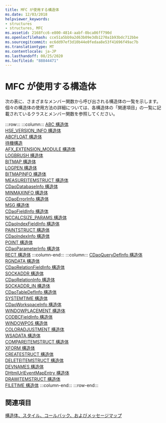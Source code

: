 ```yaml
---
title: MFC が使用する構造体
ms.date: 12/03/2018
helpviewer_keywords:
- structures
- structures, MFC
ms.assetid: 2168fcc6-e800-4814-aabf-0bca86ff790d
ms.openlocfilehash: cce51a5bb9a2d63b09e3db1270a1b93bdc712bbe
ms.sourcegitcommit: ec6dd97ef3d10b44e0fedaa8e53f41696f49ac7b
ms.translationtype: MT
ms.contentlocale: ja-JP
ms.lasthandoff: 08/25/2020
ms.locfileid: "88844471"
---
```

# <a name="structures-used-by-mfc"></a>MFC が使用する構造体

次の表に、さまざまなメンバー関数から呼び出される構造体の一覧を示します。 個々の構造体の使用方法の詳細については、各構造体の「関連項目」の一覧に記載されているクラスとメンバー関数を参照してください。

:::row:::
   :::column:::
      [ABC 構造体](/windows/win32/api/wingdi/ns-wingdi-abc)\
      [HSE_VERSION_INFO 構造体](../../mfc/reference/hse-version-info-structure.md)\
      [ABCFLOAT 構造体](/windows/win32/api/wingdi/ns-wingdi-abcfloat)\
      [待機構造](/windows/win32/api/winsock/ns-winsock-linger)\
      [AFX_EXTENSION_MODULE 構造体](../../mfc/reference/afx-extension-module-structure.md)\
      [LOGBRUSH 構造体](/windows/win32/api/wingdi/ns-wingdi-logbrush)\
      [BITMAP 構造体](/windows/win32/api/wingdi/ns-wingdi-bitmap)\
      [LOGPEN 構造体](/windows/win32/api/Wingdi/ns-wingdi-logpen)\
      [BITMAPINFO 構造体](/windows/win32/api/wingdi/ns-wingdi-bitmapinfo)\
      [MEASUREITEMSTRUCT 構造体](/windows/win32/api/winuser/ns-winuser-measureitemstruct)\
      [CDaoDatabaseInfo 構造体](../../mfc/reference/cdaodatabaseinfo-structure.md)\
      [MINMAXINFO 構造体](/windows/win32/api/winuser/ns-winuser-minmaxinfo)\
      [CDaoErrorInfo 構造体](../../mfc/reference/cdaoerrorinfo-structure.md)\
      [MSG 構造体](/windows/win32/api/winuser/ns-winuser-msg)\
      [CDaoFieldInfo 構造体](../../mfc/reference/cdaofieldinfo-structure.md)\
      [NCCALCSIZE_PARAMS 構造体](/windows/win32/api/winuser/ns-winuser-nccalcsize_params)\
      [CDaoIndexFieldInfo 構造体](../../mfc/reference/cdaoindexfieldinfo-structure.md)\
      [PAINTSTRUCT 構造体](/windows/win32/api/winuser/ns-winuser-paintstruct)\
      [CDaoIndexInfo 構造体](../../mfc/reference/cdaoindexinfo-structure.md)\
      [POINT 構造体](/windows/win32/api/windef/ns-windef-point)\
      [CDaoParameterInfo 構造体](../../mfc/reference/cdaoparameterinfo-structure.md)\
      [RECT 構造体](/windows/win32/api/windef/ns-windef-rect)
   :::column-end:::
   :::column:::
      [CDaoQueryDefInfo 構造体](../../mfc/reference/cdaoquerydefinfo-structure.md)\
      [RGNDATA 構造体](/windows/win32/api/wingdi/ns-wingdi-rgndata)\
      [CDaoRelationFieldInfo 構造体](../../mfc/reference/cdaorelationfieldinfo-structure.md)\
      [SOCKADDR 構造体](/windows/win32/winsock/sockaddr-2)\
      [CDaoRelationInfo 構造体](../../mfc/reference/cdaorelationinfo-structure.md)\
      [SOCKADDR_IN 構造体](/windows/win32/winsock/sockaddr-2)\
      [CDaoTableDefInfo 構造体](../../mfc/reference/cdaotabledefinfo-structure.md)\
      [SYSTEMTIME 構造体](/windows/win32/api/minwinbase/ns-minwinbase-systemtime)\
      [CDaoWorkspaceInfo 構造体](../../mfc/reference/cdaoworkspaceinfo-structure.md)\
      [WINDOWPLACEMENT 構造体](/windows/win32/api/winuser/ns-winuser-windowplacement)\
      [CODBCFieldInfo 構造体](../../mfc/reference/codbcfieldinfo-structure.md)\
      [WINDOWPOS 構造体](/windows/win32/api/winuser/ns-winuser-windowpos)\
      [COLORADJUSTMENT 構造体](/windows/win32/api/wingdi/ns-wingdi-coloradjustment)\
      [WSADATA 構造体](/windows/win32/api/winsock2/ns-winsock2-wsadata)\
      [COMPAREITEMSTRUCT 構造体](/windows/win32/api/winuser/ns-winuser-compareitemstruct)\
      [XFORM 構造体](/windows/win32/api/wingdi/ns-wingdi-xform)\
      [CREATESTRUCT 構造体](/windows/win32/api/winuser/ns-winuser-createstructw)\
      [DELETEITEMSTRUCT 構造体](/windows/win32/api/winuser/ns-winuser-deleteitemstruct)\
      [DEVNAMES 構造体](/windows/win32/api/commdlg/ns-commdlg-devnames)\
      [DHtmlUrlEventMapEntry 構造体](../../mfc/reference/dhtmlurleventmapentry-structure.md)\
      [DRAWITEMSTRUCT 構造体](/windows/win32/api/winuser/ns-winuser-drawitemstruct)\
      [FILETIME 構造体](/windows/win32/api/minwinbase/ns-minwinbase-filetime)
   :::column-end:::
:::row-end:::

## <a name="see-also"></a>関連項目

[構造体、スタイル、コールバック、およびメッセージマップ](../../mfc/reference/structures-styles-callbacks-and-message-maps.md)

